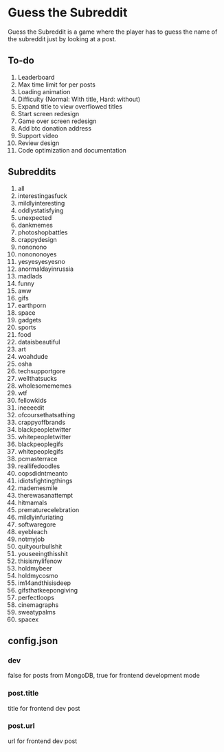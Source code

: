 # Guess the Subreddit

Guess the Subreddit is a game where the player has to guess the name of the
subreddit just by looking at a post.

## To-do
1. Leaderboard
2. Max time limit for per posts
3. Loading animation
4. Difficulty (Normal: With title, Hard: without)
5. Expand title to view overflowed titles
6. Start screen redesign
7. Game over screen redesign
8. Add btc donation address
9. Support video
10. Review design
11. Code optimization and documentation

## Subreddits
1. all
2. interestingasfuck
3. mildlyinteresting
4. oddlystatisfying
5. unexpected
6. dankmemes
7. photoshopbattles
8. crappydesign
9. nononono
10. nonononoyes
11. yesyesyesyesno
12. anormaldayinrussia
13. madlads
14. funny
15. aww
16. gifs
17. earthporn
18. space
19. gadgets
20. sports
21. food
22. dataisbeautiful
23. art
24. woahdude
25. osha
26. techsupportgore
27. wellthatsucks
28. wholesomememes
29. wtf
30. fellowkids
31. ineeeedit
32. ofcoursethatsathing
33. crappyoffbrands
34. blackpeopletwitter
35. whitepeopletwitter
36. blackpeoplegifs
37. whitepeoplegifs
38. pcmasterrace
39. reallifedoodles
40. oopsdidntmeanto
41. idiotsfightingthings
42. mademesmile
43. therewasanattempt
44. hitmamals
45. prematurecelebration
46. mildlyinfuriating
47. softwaregore
48. eyebleach
49. notmyjob
50. quityourbullshit
51. youseeingthisshit
52. thisismylifenow
53. holdmybeer
54. holdmycosmo
55. im14andthisisdeep
56. gifsthatkeepongiving
57. perfectloops
58. cinemagraphs
59. sweatypalms
60. spacex

## config.json
### dev
false for posts from MongoDB, true for frontend development mode

### post.title
title for frontend dev post

### post.url
url for frontend dev post
